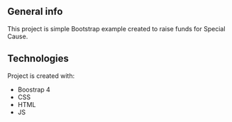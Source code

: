 ## General info
This project is simple Bootstrap example created to raise funds for Special Cause.


## Technologies
Project is created with:
* Boostrap 4
* CSS
* HTML
* JS